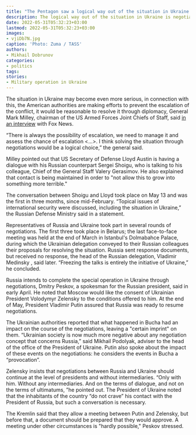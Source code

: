 ```yaml
---
title: "The Pentagon saw a logical way out of the situation in Ukraine in the negotiations"
description: The logical way out of the situation in Ukraine is negotiations between the parties, Milli believes. The Pentagon sees the threat of escalation, and therefore maintain contact with Moscow. Medinsky said that Kyiv froze the talks on its own initiative
date: 2022-05-31T05:32:23+03:00
lastmod: 2022-05-31T05:32:23+03:00
images:
- vjiDb7N.jpg
caption: 'Photo: Zuma / TASS'
authors:
- Mikhail Dobrunov
categories:
- politics
tags:
stories:
- Military operation in Ukraine
---
```


The situation in Ukraine may become even more serious, in connection with this, the American authorities are making efforts to prevent the escalation of the conflict, it would be reasonable to resolve it through diplomacy, General Mark Milley, chairman of the US Armed Forces Joint Chiefs of Staff, said [in an interview](https://video.foxnews.com/v/6307022456112#sp=show-clips) with Fox News.

“There is always the possibility of escalation, we need to manage it and assess the chance of escalation <...>. I think solving the situation through negotiations would be a logical choice,” the general said.

Milley pointed out that US Secretary of Defense Lloyd Austin is having a dialogue with his Russian counterpart Sergei Shoigu, who is talking to his colleague, Chief of the General Staff Valery Gerasimov. He also explained that contact is being maintained in order to "not allow this to grow into something more terrible."

The conversation between Shoigu and Lloyd took place  on May 13 and was the first in three months, since mid-February. “Topical issues of international security were discussed, including the situation in Ukraine,” the Russian Defense Ministry said in a statement.

Representatives of Russia and Ukraine took part in several rounds of negotiations. The first three took place in Belarus; the last face-to-face meeting was held at the end of March in Istanbul's Dolmabahce Palace, during which the Ukrainian delegation conveyed to their Russian colleagues their proposals for resolving the situation. Russia sent response documents, but received no response, the head of the Russian delegation, Vladimir Medinsky , said later. “Freezing the talks is entirely the initiative of Ukraine,” he concluded.

Russia intends to complete the special operation in Ukraine through negotiations, Dmitry Peskov, a spokesman for the Russian president, said in early April. He noted that Moscow would like the consent of Ukrainian President Volodymyr Zelensky to the conditions offered to him. At the end of May, President Vladimir Putin assured that Russia was ready to resume negotiations.

The Ukrainian authorities reported that what happened in Bucha had an impact on the course of the negotiations, leaving a "certain imprint" on them. “Ukrainian society is now much more negative about any negotiation concept that concerns Russia,” said Mikhail Podolyak, adviser to the head of the office of the President of Ukraine. Putin also spoke about the impact of these events on the negotiations: he considers the events in Bucha a “provocation”.

Zelensky insists that negotiations between Russia and Ukraine should continue at the level of presidents and without intermediaries. “Only with him. Without any intermediaries. And on the terms of dialogue, and not on the terms of ultimatums, ”he pointed out. The President of Ukraine noted that the inhabitants of the country “do not crave” his contact with the President of Russia, but such a conversation is necessary.

The Kremlin said that they allow a meeting between Putin and Zelensky, but before that, a document should be prepared that they would approve. A meeting under other circumstances is "hardly possible," Peskov stressed.


